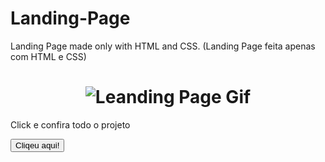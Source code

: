 # Landing-Page
Landing Page made only with HTML and CSS. (Landing Page feita apenas com HTML e CSS)
 <h1 align="center"> 
  <img alt="Leanding Page Gif" title="#shift_alt" src="./assets/leading.gif" />
</h1>

<p>Click e confira todo o projeto </p> <a href="https://luiszkm.github.io/Landing-Page/" target="_blank"><button>Cliqeu aqui!</button></a>
